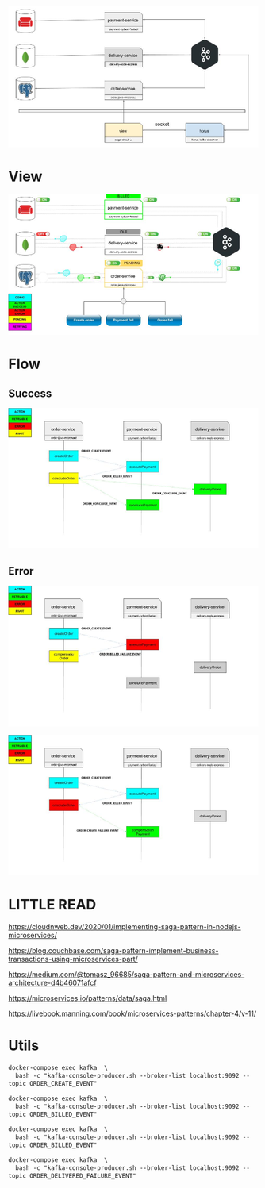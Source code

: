 ![TOPOLOGY](./docs/saga.jpg)

# View

![view](./docs/saga_view.jpg)

# Flow

## Success

![Success flow](./docs/saga_SUCCESS.jpg)


## Error

![Error flow - payment error](./docs/saga_ERROR_1.jpg)

![Error flow - order error](./docs/saga_ERROR_2.jpg)

# LITTLE READ

https://cloudnweb.dev/2020/01/implementing-saga-pattern-in-nodejs-microservices/

https://blog.couchbase.com/saga-pattern-implement-business-transactions-using-microservices-part/

https://medium.com/@tomasz_96685/saga-pattern-and-microservices-architecture-d4b46071afcf

https://microservices.io/patterns/data/saga.html

https://livebook.manning.com/book/microservices-patterns/chapter-4/v-11/

# Utils

```
docker-compose exec kafka  \
  bash -c "kafka-console-producer.sh --broker-list localhost:9092 --topic ORDER_CREATE_EVENT"
```

```
docker-compose exec kafka  \
  bash -c "kafka-console-producer.sh --broker-list localhost:9092 --topic ORDER_BILLED_EVENT"
```

```
docker-compose exec kafka  \
  bash -c "kafka-console-producer.sh --broker-list localhost:9092 --topic ORDER_BILLED_EVENT"
```

```
docker-compose exec kafka  \
  bash -c "kafka-console-producer.sh --broker-list localhost:9092 --topic ORDER_DELIVERED_FAILURE_EVENT"
```

